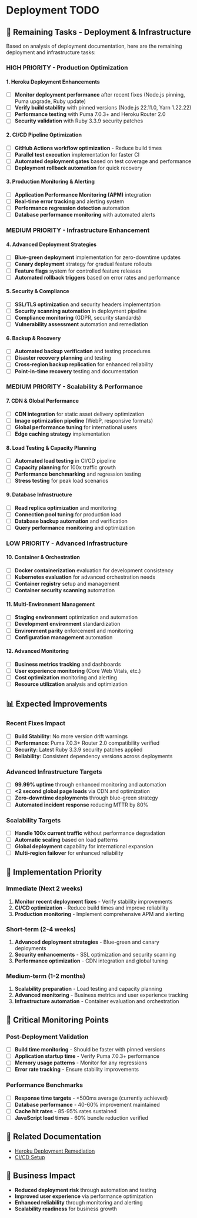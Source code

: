 # Deployment TODO

## 🎯 **Remaining Tasks - Deployment & Infrastructure**

Based on analysis of deployment documentation, here are the remaining deployment and infrastructure tasks:

### **HIGH PRIORITY - Production Optimization**

#### **1. Heroku Deployment Enhancements**
- [ ] **Monitor deployment performance** after recent fixes (Node.js pinning, Puma upgrade, Ruby update)
- [ ] **Verify build stability** with pinned versions (Node.js 22.11.0, Yarn 1.22.22)
- [ ] **Performance testing** with Puma 7.0.3+ and Heroku Router 2.0
- [ ] **Security validation** with Ruby 3.3.9 security patches

#### **2. CI/CD Pipeline Optimization**
- [ ] **GitHub Actions workflow optimization** - Reduce build times
- [ ] **Parallel test execution** implementation for faster CI
- [ ] **Automated deployment gates** based on test coverage and performance
- [ ] **Deployment rollback automation** for quick recovery

#### **3. Production Monitoring & Alerting**
- [ ] **Application Performance Monitoring (APM)** integration
- [ ] **Real-time error tracking** and alerting system
- [ ] **Performance regression detection** automation
- [ ] **Database performance monitoring** with automated alerts

### **MEDIUM PRIORITY - Infrastructure Enhancement**

#### **4. Advanced Deployment Strategies**
- [ ] **Blue-green deployment** implementation for zero-downtime updates
- [ ] **Canary deployment** strategy for gradual feature rollouts
- [ ] **Feature flags** system for controlled feature releases
- [ ] **Automated rollback triggers** based on error rates and performance

#### **5. Security & Compliance**
- [ ] **SSL/TLS optimization** and security headers implementation
- [ ] **Security scanning automation** in deployment pipeline
- [ ] **Compliance monitoring** (GDPR, security standards)
- [ ] **Vulnerability assessment** automation and remediation

#### **6. Backup & Recovery**
- [ ] **Automated backup verification** and testing procedures
- [ ] **Disaster recovery planning** and testing
- [ ] **Cross-region backup replication** for enhanced reliability
- [ ] **Point-in-time recovery** testing and documentation

### **MEDIUM PRIORITY - Scalability & Performance**

#### **7. CDN & Global Performance**
- [ ] **CDN integration** for static asset delivery optimization
- [ ] **Image optimization pipeline** (WebP, responsive formats)
- [ ] **Global performance tuning** for international users
- [ ] **Edge caching strategy** implementation

#### **8. Load Testing & Capacity Planning**
- [ ] **Automated load testing** in CI/CD pipeline
- [ ] **Capacity planning** for 100x traffic growth
- [ ] **Performance benchmarking** and regression testing
- [ ] **Stress testing** for peak load scenarios

#### **9. Database Infrastructure**
- [ ] **Read replica optimization** and monitoring
- [ ] **Connection pool tuning** for production load
- [ ] **Database backup automation** and verification
- [ ] **Query performance monitoring** and optimization

### **LOW PRIORITY - Advanced Infrastructure**

#### **10. Container & Orchestration**
- [ ] **Docker containerization** evaluation for development consistency
- [ ] **Kubernetes evaluation** for advanced orchestration needs
- [ ] **Container registry** setup and management
- [ ] **Container security scanning** automation

#### **11. Multi-Environment Management**
- [ ] **Staging environment** optimization and automation
- [ ] **Development environment** standardization
- [ ] **Environment parity** enforcement and monitoring
- [ ] **Configuration management** automation

#### **12. Advanced Monitoring**
- [ ] **Business metrics tracking** and dashboards
- [ ] **User experience monitoring** (Core Web Vitals, etc.)
- [ ] **Cost optimization** monitoring and alerting
- [ ] **Resource utilization** analysis and optimization

## 📊 **Expected Improvements**

### **Recent Fixes Impact**
- [ ] **Build Stability**: No more version drift warnings
- [ ] **Performance**: Puma 7.0.3+ Router 2.0 compatibility verified
- [ ] **Security**: Latest Ruby 3.3.9 security patches applied
- [ ] **Reliability**: Consistent dependency versions across deployments

### **Advanced Infrastructure Targets**
- [ ] **99.99% uptime** through enhanced monitoring and automation
- [ ] **<2 second global page loads** via CDN and optimization
- [ ] **Zero-downtime deployments** through blue-green strategy
- [ ] **Automated incident response** reducing MTTR by 80%

### **Scalability Targets**
- [ ] **Handle 100x current traffic** without performance degradation
- [ ] **Automatic scaling** based on load patterns
- [ ] **Global deployment** capability for international expansion
- [ ] **Multi-region failover** for enhanced reliability

## 🎯 **Implementation Priority**

### **Immediate (Next 2 weeks)**
1. **Monitor recent deployment fixes** - Verify stability improvements
2. **CI/CD optimization** - Reduce build times and improve reliability
3. **Production monitoring** - Implement comprehensive APM and alerting

### **Short-term (2-4 weeks)**
1. **Advanced deployment strategies** - Blue-green and canary deployments
2. **Security enhancements** - SSL optimization and security scanning
3. **Performance optimization** - CDN integration and global tuning

### **Medium-term (1-2 months)**
1. **Scalability preparation** - Load testing and capacity planning
2. **Advanced monitoring** - Business metrics and user experience tracking
3. **Infrastructure automation** - Container evaluation and orchestration

## 🚨 **Critical Monitoring Points**

### **Post-Deployment Validation**
- [ ] **Build time monitoring** - Should be faster with pinned versions
- [ ] **Application startup time** - Verify Puma 7.0.3+ performance
- [ ] **Memory usage patterns** - Monitor for any regressions
- [ ] **Error rate tracking** - Ensure stability improvements

### **Performance Benchmarks**
- [ ] **Response time targets** - <500ms average (currently achieved)
- [ ] **Database performance** - 40-60% improvement maintained
- [ ] **Cache hit rates** - 85-95% rates sustained
- [ ] **JavaScript load times** - 60% bundle reduction verified

## 🔗 **Related Documentation**
- [Heroku Deployment Remediation](heroku-deployment-remediation.md)
- [CI/CD Setup](ci-cd-setup.md)

## 🚀 **Business Impact**
- **Reduced deployment risk** through automation and testing
- **Improved user experience** via performance optimization
- **Enhanced reliability** through monitoring and alerting
- **Scalability readiness** for business growth
